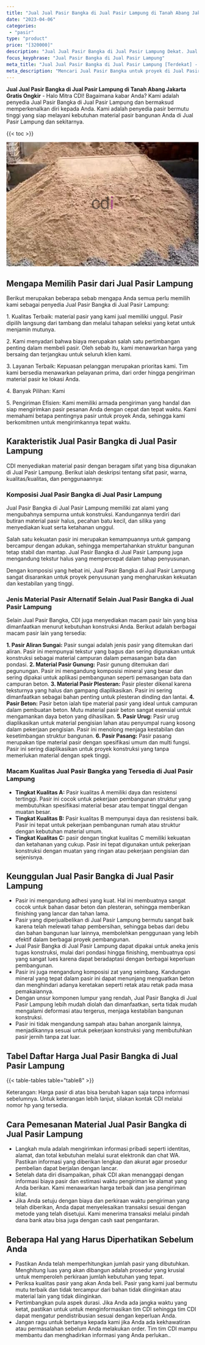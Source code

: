 ```yaml
---
title: "Jual Jual Pasir Bangka di Jual Pasir Lampung di Tanah Abang Jakarta Gratis Ongkir"
date: "2023-04-06"
categories:
 - "pasir"
type: "product"
price: "[320000]"
description: "Jual Jual Pasir Bangka di Jual Pasir Lampung Dekat. Jual Pasir Bangka ini sering digunakan dalam proyek konstruksi sebagai material adukan yang terpilih dan bersih. Silakan hubungi kami untuk informasi lebih lanjut."
focus_keyphrase: "Jual Pasir Bangka di Jual Pasir Lampung"
meta_title: "Jual Jual Pasir Bangka di Jual Pasir Lampung [Terdekat] - CDI"
meta_description: "Mencari Jual Pasir Bangka untuk proyek di Jual Pasir Lampung? Kami memiliki Jual Pasir Bangka berkualitas untuk bahan campuran. Raih penawaran terbaik sekarang."
---
```


**Jual Jual Pasir Bangka di Jual Pasir Lampung di Tanah Abang Jakarta Gratis Ongkir** - Halo Mitra CDI! Bagaimana kabar Anda? Kami adalah penyedia Jual Pasir Bangka di Jual Pasir Lampung dan bermaksud memperkenalkan diri kepada Anda. Kami adalah penyedia pasir bermutu tinggi yang siap melayani kebutuhan material pasir bangunan Anda di Jual Pasir Lampung dan sekitarnya.

{{< toc >}}

![Jual Jual Pasir Bangka di Jual Pasir Lampung di Tanah Abang Jakarta Gratis Ongkir](/images/pasir/pasir-bangunan-09.jpg)

## Mengapa Memilih Pasir dari Jual Pasir Lampung

Berikut merupakan beberapa sebab mengapa Anda semua perlu memilih kami sebagai penyedia Jual Pasir Bangka di Jual Pasir Lampung:

1\.  Kualitas Terbaik: material pasir yang kami jual memiliki unggul. Pasir dipilih langsung dari tambang dan melalui tahapan seleksi yang ketat untuk menjamin mutunya.

2\.  Kami menyadari bahwa biaya merupakan salah satu pertimbangan penting dalam membeli pasir. Oleh sebab itu, kami menawarkan harga yang bersaing dan terjangkau untuk seluruh klien kami.

3\.  Layanan Terbaik: Kepuasan pelanggan merupakan prioritas kami. Tim kami bersedia menawarkan pelayanan prima, dari order hingga pengiriman material pasir ke lokasi Anda.

4\.  Banyak Pilihan: Kami

5\.  Pengiriman Efisien: Kami memiliki armada pengiriman yang handal dan siap mengirimkan pasir pesanan Anda dengan cepat dan tepat waktu. Kami memahami betapa pentingnya pasir untuk proyek Anda, sehingga kami berkomitmen untuk mengirimkannya tepat waktu.

## Karakteristik Jual Pasir Bangka di Jual Pasir Lampung

CDI menyediakan material pasir dengan beragam sifat yang bisa digunakan di Jual Pasir Lampung. Berikut ialah deskripsi tentang sifat pasir, warna, kualitas/kualitas, dan penggunaannya:

### Komposisi Jual Pasir Bangka di Jual Pasir Lampung

Jual Pasir Bangka di Jual Pasir Lampung memiliki zat alami yang mengubahnya sempurna untuk konstruksi. Kandungannya terdiri dari butiran material pasir halus, pecahan batu kecil, dan silika yang menyediakan kuat serta ketahanan unggul.

Salah satu kekuatan pasir ini merupakan kemampuannya untuk gampang bercampur dengan adukan, sehingga mempertahankan struktur bangunan tetap stabil dan mantap. Jual Pasir Bangka di Jual Pasir Lampung juga mengandung tekstur halus yang mempercepat dalam tahap penyusunan.

Dengan komposisi yang hebat ini, Jual Pasir Bangka di Jual Pasir Lampung sangat disarankan untuk proyek penyusunan yang mengharuskan kekuatan dan kestabilan yang tinggi.

### Jenis Material Pasir Alternatif Selain Jual Pasir Bangka di Jual Pasir Lampung

Selain Jual Pasir Bangka, CDI juga menyediakan macam pasir lain yang bisa dimanfaatkan menurut kebutuhan konstruksi Anda. Berikut adalah berbagai macam pasir lain yang tersedia:

**1\. Pasir Aliran Sungai:** Pasir sungai adalah jenis pasir yang ditemukan dari aliran. Pasir ini mempunyai tekstur yang bagus dan sering digunakan untuk konstruksi sebagai material campuran dalam pemasangan bata dan pondasi.
**2\. Material Pasir Gunung:** Pasir gunung ditemukan dari pegunungan. Pasir ini mengandung komposisi mineral yang besar dan sering dipakai untuk aplikasi pembangunan seperti pemasangan bata dan campuran beton.
**3\. Material Pasir Plesteran:** Pasir plester dikenal karena teksturnya yang halus dan gampang diaplikasikan. Pasir ini sering dimanfaatkan sebagai bahan penting untuk plesteran dinding dan lantai.
**4\. Pasir Beton:** Pasir beton ialah tipe material pasir yang ideal untuk campuran dalam pembuatan beton. Mutu material pasir beton sangat esensial untuk mengamankan daya beton yang dihasilkan.
**5\. Pasir Urug:** Pasir urug diaplikasikan untuk material pengisian lahan atau penyumpal ruang kosong dalam pekerjaan pengisian. Pasir ini menolong menjaga kestabilan dan kesetimbangan struktur bangunan.
**6\. Pasir Pasang:** Pasir pasang merupakan tipe material pasir dengan spesifikasi umum dan multi fungsi. Pasir ini sering diaplikasikan untuk proyek konstruksi yang tanpa memerlukan material dengan spek tinggi.

### Macam Kualitas Jual Pasir Bangka yang Tersedia di Jual Pasir Lampung

*   **Tingkat Kualitas A:** Pasir kualitas A memiliki daya dan resistensi tertinggi. Pasir ini cocok untuk pekerjaan pembangunan struktur yang membutuhkan spesifikasi material besar atau tempat tinggal dengan muatan besar.
*   **Tingkat Kualitas B:** Pasir kualitas B mempunyai daya dan resistensi baik. Pasir ini tepat untuk pekerjaan pembangunan rumah atau struktur dengan kebutuhan material umum.
*   **Tingkat Kualitas C:** pasir dengan tingkat kualitas C memiliki kekuatan dan ketahanan yang cukup. Pasir ini tepat digunakan untuk pekerjaan konstruksi dengan muatan yang ringan atau pekerjaan pengisian dan sejenisnya.

## Keunggulan Jual Pasir Bangka di Jual Pasir Lampung

*   Pasir ini mengandung adhesi yang kuat. Hal ini membuatnya sangat cocok untuk bahan dasar beton dan plesteran, sehingga memberikan finishing yang lancar dan tahan lama.
*   Pasir yang diperjualbelikan di Jual Pasir Lampung bermutu sangat baik karena telah melewati tahap pembersihan, sehingga bebas dari debu dan bahan bangunan luar lainnya, membolehkan penggunaan yang lebih efektif dalam berbagai proyek pembangunan.
*   Jual Pasir Bangka di Jual Pasir Lampung dapat dipakai untuk aneka jenis tugas konstruksi, mulai dari pondasi hingga finishing, membuatnya opsi yang sangat lues karena dapat beradaptasi dengan berbagai keperluan pembangunan.
*   Pasir ini juga mengandung komposisi zat yang seimbang. Kandungan mineral yang tepat dalam pasir ini dapat menunjang menguatkan beton dan menghindari adanya keretakan seperti retak atau retak pada masa pemakaiannya.
*   Dengan unsur komponen lumpur yang rendah, Jual Pasir Bangka di Jual Pasir Lampung lebih mudah diolah dan dimanfaatkan, serta tidak mudah mengalami deformasi atau tergerus, menjaga kestabilan bangunan konstruksi.
*   Pasir ini tidak mengandung sampah atau bahan anorganik lainnya, menjadikannya sesuai untuk pekerjaan konstruksi yang membutuhkan pasir jernih tanpa zat luar.

## Tabel Daftar Harga Jual Pasir Bangka di Jual Pasir Lampung

{{< table-tables table="table8" >}}

Keterangan: Harga pasir di atas bisa berubah kapan saja tanpa informasi sebelumnya. Untuk keterangan lebih lanjut, silakan kontak CDI melalui nomor hp yang tersedia.

## Cara Pemesanan Material Jual Pasir Bangka di Jual Pasir Lampung

*   Langkah mula adalah mengirimkan informasi pribadi seperti identitas, alamat, dan total kebutuhan melalui surat elektronik dan chat WA. Pastikan informasi yang diberikan lengkap dan akurat agar prosedur pembelian dapat berjalan dengan lancar.
*   Setelah data diri disampaikan, pihak CDI akan menanggapi dengan informasi biaya pasir dan estimasi waktu pengiriman ke alamat yang Anda berikan. Kami menawarkan harga terbaik dan jasa pengiriman kilat.
*   Jika Anda setuju dengan biaya dan perkiraan waktu pengiriman yang telah diberikan, Anda dapat menyelesaikan transaksi sesuai dengan metode yang telah disetujui. Kami menerima transaksi melalui pindah dana bank atau bisa juga dengan cash saat pengantaran.

## Beberapa Hal yang Harus Diperhatikan Sebelum Anda

*   Pastikan Anda telah memperhitungkan jumlah pasir yang dibutuhkan. Menghitung luas yang akan dibangun adalah prosedur yang krusial untuk memperoleh perkiraan jumlah kebutuhan yang tepat.
*   Periksa kualitas pasir yang akan Anda beli. Pasir yang kami jual bermutu mutu terbaik dan tidak tercampur dari bahan tidak diinginkan atau material lain yang tidak diinginkan.
*   Pertimbangkan pula aspek durasi. Jika Anda ada jangka waktu yang ketat, pastikan untuk untuk menginformasikan tim CDI sehingga tim CDI dapat mengatur pendistribusian sesuai dengan keperluan Anda.
*   Jangan ragu untuk bertanya kepada kami jika Anda ada kekhawatiran atau permasalahan sebelum Anda melakukan order. Tim tim CDI mampu membantu dan menghadirkan informasi yang Anda perlukan..